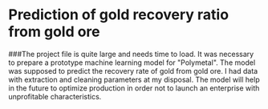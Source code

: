 # Prediction of gold recovery ratio from gold ore
###The project file is quite large and needs time to load.
It was necessary to prepare a prototype machine learning model for "Polymetal". The model was supposed to predict the recovery rate of gold from gold ore. I had data with extraction and cleaning parameters at my disposal. The model will help in the future to optimize production in order not to launch an enterprise with unprofitable characteristics.

